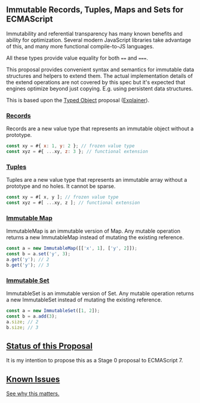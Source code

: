 Immutable Records, Tuples, Maps and Sets for ECMAScript
-------------------------------------------------------

Immutability and referential transparency has many known benefits and ability for optimization. Several modern JavaScript libraries take advantage of this, and many more functional compile-to-JS languages.

All these types provide value equality for both `==` and `===`.

This proposal provides convenient syntax and semantics for immutable data structures and helpers to extend them. The actual implementation details of the extend operations are not covered by this spec but it's expected that engines optimize beyond just copying. E.g. using persistent data structures.

This is based upon the [Typed Object](https://github.com/dslomov-chromium/typed-objects-es7) proposal ([Explainer](https://github.com/nikomatsakis/typed-objects-explainer)).

### [Records](Records.md)

Records are a new value type that represents an immutable object without a prototype.

```javascript
const xy = #{ x: 1, y: 2 }; // frozen value type
const xyz = #{ ...xy, z: 3 }; // functional extension
```

### [Tuples](Tuples.md)

Tuples are a new value type that represents an immutable array without a prototype and no holes. It cannot be sparse.

```javascript
const xy = #[ x, y ]; // frozen value type
const xyz = #[ ...xy, z ]; // functional extension
```

### [Immutable Map](ImmutableMap.md)

ImmutableMap is an immutable version of Map. Any mutable operation returns a new ImmutableMap instead of mutating the existing reference.

```javascript
const a = new ImmutableMap([['x', 1], ['y', 2]]);
const b = a.set('y', 3);
a.get('y'); // 2
b.get('y'); // 3
```

### [Immutable Set](ImmutableSet.md)

ImmutableSet is an immutable version of Set. Any mutable operation returns a new ImmutableSet instead of mutating the existing reference.

```javascript
const a = new ImmutableSet([1, 2]);
const b = a.add(3);
a.size; // 2
b.size; // 3
```

## [Status of this Proposal](https://github.com/tc39/ecma262)

It is my intention to propose this as a Stage 0 proposal to ECMAScript 7.

## [Known Issues](Issues.md)

[See why this matters.](Issues.md)
